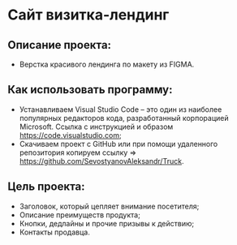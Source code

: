 # Сайт визитка-лендинг

## Описание проекта:
  - Верстка красивого лендинга по макету из FIGMA.
 


## Как использовать программу:

  - Устанавливаем Visual Studio Code – это один из наиболее популярных редакторов кода, разработанный корпорацией Microsoft. Ссылка с инструкцией и образом https://code.visualstudio.com;
  - Cкачиваем проект с GitHub или при помощи удаленного репозитория копируем ссылку => https://github.com/SevostyanovAleksandr/Truck.

  
## Цель проекта: 
 
  - Заголовок, который цепляет внимание посетителя;
  - Описание преимуществ продукта;
  - Кнопки, дедлайны и прочие призывы к действию;
  - Контакты продавца. 
